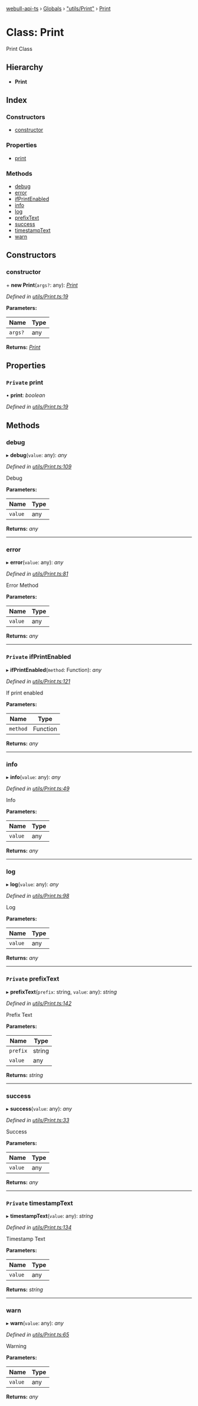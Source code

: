 [webull-api-ts](../README.md) › [Globals](../globals.md) › ["utils/Print"](../modules/_utils_print_.md) › [Print](_utils_print_.print.md)

# Class: Print

Print Class

## Hierarchy

* **Print**

## Index

### Constructors

* [constructor](_utils_print_.print.md#constructor)

### Properties

* [print](_utils_print_.print.md#private-print)

### Methods

* [debug](_utils_print_.print.md#debug)
* [error](_utils_print_.print.md#error)
* [ifPrintEnabled](_utils_print_.print.md#private-ifprintenabled)
* [info](_utils_print_.print.md#info)
* [log](_utils_print_.print.md#log)
* [prefixText](_utils_print_.print.md#private-prefixtext)
* [success](_utils_print_.print.md#success)
* [timestampText](_utils_print_.print.md#private-timestamptext)
* [warn](_utils_print_.print.md#warn)

## Constructors

###  constructor

\+ **new Print**(`args?`: any): *[Print](_utils_print_.print.md)*

*Defined in [utils/Print.ts:19](https://github.com/edmundpf/webull-api-ts/blob/99d2d69/src/utils/Print.ts#L19)*

**Parameters:**

Name | Type |
------ | ------ |
`args?` | any |

**Returns:** *[Print](_utils_print_.print.md)*

## Properties

### `Private` print

• **print**: *boolean*

*Defined in [utils/Print.ts:19](https://github.com/edmundpf/webull-api-ts/blob/99d2d69/src/utils/Print.ts#L19)*

## Methods

###  debug

▸ **debug**(`value`: any): *any*

*Defined in [utils/Print.ts:109](https://github.com/edmundpf/webull-api-ts/blob/99d2d69/src/utils/Print.ts#L109)*

Debug

**Parameters:**

Name | Type |
------ | ------ |
`value` | any |

**Returns:** *any*

___

###  error

▸ **error**(`value`: any): *any*

*Defined in [utils/Print.ts:81](https://github.com/edmundpf/webull-api-ts/blob/99d2d69/src/utils/Print.ts#L81)*

Error Method

**Parameters:**

Name | Type |
------ | ------ |
`value` | any |

**Returns:** *any*

___

### `Private` ifPrintEnabled

▸ **ifPrintEnabled**(`method`: Function): *any*

*Defined in [utils/Print.ts:121](https://github.com/edmundpf/webull-api-ts/blob/99d2d69/src/utils/Print.ts#L121)*

If print enabled

**Parameters:**

Name | Type |
------ | ------ |
`method` | Function |

**Returns:** *any*

___

###  info

▸ **info**(`value`: any): *any*

*Defined in [utils/Print.ts:49](https://github.com/edmundpf/webull-api-ts/blob/99d2d69/src/utils/Print.ts#L49)*

Info

**Parameters:**

Name | Type |
------ | ------ |
`value` | any |

**Returns:** *any*

___

###  log

▸ **log**(`value`: any): *any*

*Defined in [utils/Print.ts:98](https://github.com/edmundpf/webull-api-ts/blob/99d2d69/src/utils/Print.ts#L98)*

Log

**Parameters:**

Name | Type |
------ | ------ |
`value` | any |

**Returns:** *any*

___

### `Private` prefixText

▸ **prefixText**(`prefix`: string, `value`: any): *string*

*Defined in [utils/Print.ts:142](https://github.com/edmundpf/webull-api-ts/blob/99d2d69/src/utils/Print.ts#L142)*

Prefix Text

**Parameters:**

Name | Type |
------ | ------ |
`prefix` | string |
`value` | any |

**Returns:** *string*

___

###  success

▸ **success**(`value`: any): *any*

*Defined in [utils/Print.ts:33](https://github.com/edmundpf/webull-api-ts/blob/99d2d69/src/utils/Print.ts#L33)*

Success

**Parameters:**

Name | Type |
------ | ------ |
`value` | any |

**Returns:** *any*

___

### `Private` timestampText

▸ **timestampText**(`value`: any): *string*

*Defined in [utils/Print.ts:134](https://github.com/edmundpf/webull-api-ts/blob/99d2d69/src/utils/Print.ts#L134)*

Timestamp Text

**Parameters:**

Name | Type |
------ | ------ |
`value` | any |

**Returns:** *string*

___

###  warn

▸ **warn**(`value`: any): *any*

*Defined in [utils/Print.ts:65](https://github.com/edmundpf/webull-api-ts/blob/99d2d69/src/utils/Print.ts#L65)*

Warning

**Parameters:**

Name | Type |
------ | ------ |
`value` | any |

**Returns:** *any*

